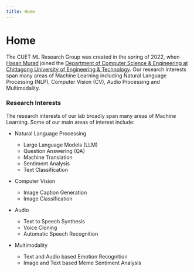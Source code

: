 ```yaml
---
title: Home
---
```


# <i class="fas fa-flask"></i>Home


The CUET ML Research Group was created in the spring of 2022, when [Hasan Murad](https://www.cuet.ac.bd/members/648) joined the [Department of Computer Science & Engineering at Chittagong University of Engineering & Technology](https://www.cuet.ac.bd/dept/cse). Our research interests span many areas of Machine Learning including Natural Language Processing (NLP), Computer Vision (CV), Audio Processing and Multimodality.

### Research Interests

The research interests of our lab broadly span many areas of Machine Learning.  Some of our main areas of interest include:

  * Natural Language Processing

    * Large Language Models (LLM)
    * Question Answering (QA)
    * Machine Translation
    * Sentiment Analysis
    * Text Classification
  * Computer Vision

    * Image Caption Generation
    * Image Classification
  * Audio

    * Text to Speech Synthesis
    * Voice Cloning
    * Automatic Speech Recognition
  * Multimodality
  
    * Text and Audio based Emotion Recognition
    * Image and Text based Meme Sentiment Analysis
